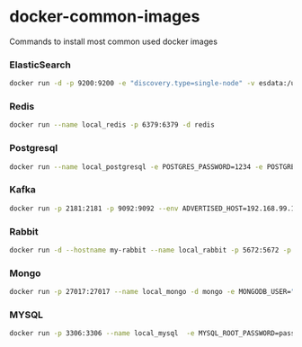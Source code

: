 # docker-common-images
Commands to install most common used docker images

### ElasticSearch

```sh
docker run -d -p 9200:9200 -e "discovery.type=single-node" -v esdata:/usr/share/elasticsearch/data docker.elastic.co/elasticsearch/elasticsearch:6.4.2
```

### Redis

```sh
docker run --name local_redis -p 6379:6379 -d redis
```

### Postgresql
```sh
docker run --name local_postgresql -e POSTGRES_PASSWORD=1234 -e POSTGRES_DB=postgres -d -p 5432:5432 postgres
```

### Kafka
```sh
docker run -p 2181:2181 -p 9092:9092 --env ADVERTISED_HOST=192.168.99.100 --env ADVERTISED_PORT=9092 spotify/kafka
```

### Rabbit
```sh
docker run -d --hostname my-rabbit --name local_rabbit -p 5672:5672 -p 15672:15672 rabbitmq:3-management
```

### Mongo
```sh
docker run -p 27017:27017 --name local_mongo -d mongo -e MONGODB_USER="user" -e MONGODB_DATABASE="mydatabase" -e MONGODB_PASS="mypass" 
```

### MYSQL
```sh
docker run -p 3306:3306 --name local_mysql  -e MYSQL_ROOT_PASSWORD=password -e MYSQL_USER=admin -e MYSQL_DATABASE=local -d mysql:latest
```
